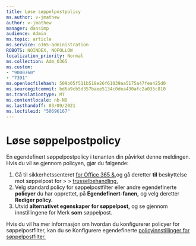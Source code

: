 ```yaml
---
title: Løse søppelpostpolicy
ms.author: v-jmathew
author: v-jmathew
manager: dansimp
audience: Admin
ms.topic: article
ms.service: o365-administration
ROBOTS: NOINDEX, NOFOLLOW
localization_priority: Normal
ms.collection: Adm_O365
ms.custom:
- "9000760"
- "7391"
ms.openlocfilehash: 509b05f511b518e26f61039aa5175a47fea425d0
ms.sourcegitcommit: bd6a9cb5d357baee5134c0dea430afc2a035c810
ms.translationtype: MT
ms.contentlocale: nb-NO
ms.lasthandoff: 03/09/2021
ms.locfileid: "50696167"
---
```

# <a name="fix-anti-spam-policy"></a>Løse søppelpostpolicy

En egendefinert søppelpostpolicy i tenanten din påvirket denne meldingen. Hvis du vil se gjennom policyen, gjør du følgende:

1. Gå til sikkerhetssenteret [for Office 365 &,](https://go.microsoft.com/fwlink/p/?linkid=2077143)og gå deretter **til** beskyttelse mot søppelpost for  >    >  [trusselbehandling.](https://go.microsoft.com/fwlink/?linkid=2101518)
2. Velg standard policy for søppelpostfilter eller andre egendefinerte **policyer** du har opprettet, på **Egendefinert-fanen,** og velg deretter **Rediger policy.**
3. Utvid **alternativet egenskaper for søppelpost,** og se gjennom innstillingene for Merk **som** søppelpost.

Hvis du vil ha mer informasjon om hvordan du konfigurerer policyer for søppelpostfilter, kan du se Konfigurere egendefinerte [policyinnstillinger for søppelpostfilter.](https://go.microsoft.com/fwlink/?linkid=2101054)
